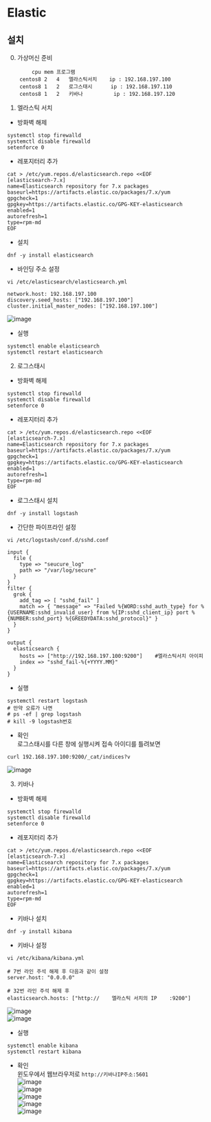 # Elastic

## 설치
0. 가상머신 준비
```
		cpu	mem	프로그램
	centos8	2	4	엘라스틱서치    ip : 192.168.197.100
	centos8	1	2	로그스태시      ip : 192.168.197.110
	centos8	1	2	키바나          ip : 192.168.197.120
```

1. 엘라스틱 서치
- 방화벽 해제
```shell
systemctl stop firewalld
systemctl disable firewalld
setenforce 0
```

- 레포지터리 추가
```shell
cat > /etc/yum.repos.d/elasticsearch.repo <<EOF
[elasticsearch-7.x]
name=Elasticsearch repository for 7.x packages
baseurl=https://artifacts.elastic.co/packages/7.x/yum
gpgcheck=1
gpgkey=https://artifacts.elastic.co/GPG-KEY-elasticsearch
enabled=1
autorefresh=1
type=rpm-md
EOF
```
- 설치
```shell
dnf -y install elasticsearch
```
- 바인딩 주소 설정<br/>
```shell
vi /etc/elasticsearch/elasticsearch.yml
```

```shell
network.host: 192.168.197.100
discovery.seed_hosts: ["192.168.197.100"]
cluster.initial_master_nodes: ["192.168.197.100"]
```
![image](./image/elastic/2.png)<br/>

- 실행
```shell
systemctl enable elasticsearch
systemctl restart elasticsearch
```

2. 로그스태시

- 방화벽 해제
```shell
systemctl stop firewalld
systemctl disable firewalld
setenforce 0
```

- 레포지터리 추가
```shell
cat > /etc/yum.repos.d/elasticsearch.repo <<EOF
[elasticsearch-7.x]
name=Elasticsearch repository for 7.x packages
baseurl=https://artifacts.elastic.co/packages/7.x/yum
gpgcheck=1
gpgkey=https://artifacts.elastic.co/GPG-KEY-elasticsearch
enabled=1
autorefresh=1
type=rpm-md
EOF
```

- 로그스태시 설치
```shell
dnf -y install logstash
```

- 간단한 파이프라인 설정
```shell
vi /etc/logstash/conf.d/sshd.conf
```
```shell
input {
  file {
    type => "seucure_log"
    path => "/var/log/secure"
  }
}
filter {
  grok {
    add_tag => [ "sshd_fail" ]
    match => { "message" => "Failed %{WORD:sshd_auth_type} for %{USERNAME:sshd_invalid_user} from %{IP:sshd_client_ip} port %{NUMBER:sshd_port} %{GREEDYDATA:sshd_protocol}" }
  }
}

output {
  elasticsearch {
    hosts => ["http://192.168.197.100:9200"]    #엘라스틱서치 아이피
    index => "sshd_fail-%{+YYYY.MM}"
  }
}
```

- 실행
```shell
systemctl restart logstash
# 만약 오류가 나면
# ps -ef | grep logstash
# kill -9 logstash번호
```

- 확인<br/>
로그스태시를 다른 창에 실행시켜 접속 아이디를 틀려보면<br/>
```shell
curl 192.168.197.100:9200/_cat/indices?v
```
![image](./image/elastic/4.png)<br/>

3. 키바나<br/>

- 방화벽 해제
```shell
systemctl stop firewalld
systemctl disable firewalld
setenforce 0
```
- 레포지터리 추가
```shell
cat > /etc/yum.repos.d/elasticsearch.repo <<EOF
[elasticsearch-7.x]
name=Elasticsearch repository for 7.x packages
baseurl=https://artifacts.elastic.co/packages/7.x/yum
gpgcheck=1
gpgkey=https://artifacts.elastic.co/GPG-KEY-elasticsearch
enabled=1
autorefresh=1
type=rpm-md
EOF
```

- 키바나 설치
```shell
dnf -y install kibana
```

- 키바나 설정
```shell
vi /etc/kibana/kibana.yml
```
```shell
# 7번 라인 주석 해제 후 다음과 같이 설정
server.host: "0.0.0.0"

# 32번 라인 주석 해제 후 
elasticsearch.hosts: ["http://    엘라스틱 서치의 IP    :9200"]
```
![image](./image/elastic/5.png)<br/>
![image](./image/elastic/6.png)<br/>

- 실행
```shell
systemctl enable kibana
systemctl restart kibana
```

- 확인<br/>
윈도우에서 웹브라우저로 `http://키바나IP주소:5601`<br/>
![image](./image/elastic/7.png)<br/>
![image](./image/elastic/8.png)<br/>
![image](./image/elastic/9.png)<br/>
![image](./image/elastic/10.png)<br/>
![image](./image/elastic/11.png)<br/>